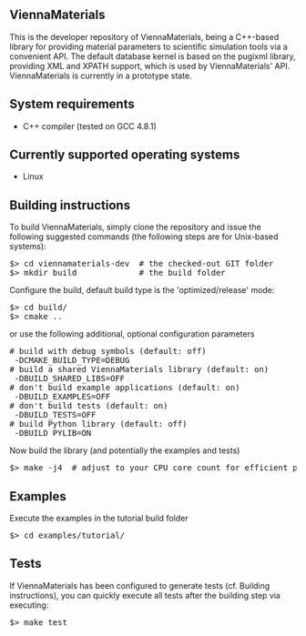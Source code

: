 ViennaMaterials
--------------------------

This is the developer repository of ViennaMaterials, being a C++-based
library for providing material parameters to scientific simulation tools via a
convenient API. The default database kernel is based on the pugixml library,
providing XML and XPATH support, which is used by ViennaMaterials' API.
ViennaMaterials is currently in a prototype state.


System requirements
--------------------------

* C++ compiler (tested on GCC 4.8.1)

Currently supported operating systems
--------------------------

* Linux

Building instructions
--------------------------

To build ViennaMaterials, simply clone the repository and issue the following suggested commands (the following steps are for Unix-based systems):

<pre>
$> cd viennamaterials-dev  # the checked-out GIT folder
$> mkdir build             # the build folder
</pre>

Configure the build, default build type is the 'optimized/release' mode:
<pre>
$> cd build/
$> cmake ..
</pre>

or use the following additional, optional configuration parameters
<pre>
# build with debug symbols (default: off)
 -DCMAKE_BUILD_TYPE=DEBUG
# build a shared ViennaMaterials library (default: on)
 -DBUILD_SHARED_LIBS=OFF
# don't build example applications (default: on)
 -DBUILD_EXAMPLES=OFF
# don't build tests (default: on)
 -DBUILD_TESTS=OFF
# build Python library (default: off)
 -DBUILD_PYLIB=ON
</pre>

Now build the library (and potentially the examples and tests)
<pre>
$> make -j4  # adjust to your CPU core count for efficient parallel building
</pre>

Examples
--------------------------

Execute the examples in the tutorial build folder
<pre>
$> cd examples/tutorial/
</pre>

Tests
--------------------------

If ViennaMaterials has been configured to generate tests (cf. Building instructions),
you can quickly execute all tests after the building step via executing:
<pre>
$> make test
</pre>
